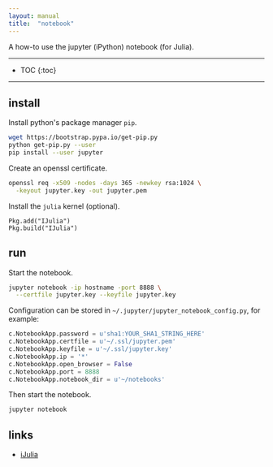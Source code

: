 ```yaml
---
layout: manual
title:  "notebook"
---
```


A how-to use the jupyter (iPython) notebook (for Julia).

---

* TOC
{:toc}

---

## install

Install python's package manager `pip`.

```bash
wget https://bootstrap.pypa.io/get-pip.py
python get-pip.py --user
pip install --user jupyter
```

Create an openssl certificate.

```bash
openssl req -x509 -nodes -days 365 -newkey rsa:1024 \
  -keyout jupyter.key -out jupyter.pem
```

Install the `julia` kernel (optional).

```
Pkg.add("IJulia")
Pkg.build("IJulia")
```

## run

Start the notebook.

```bash
jupyter notebook -ip hostname -port 8888 \
  --certfile jupyter.key --keyfile jupyter.key
```

Configuration can be stored in `~/.jupyter/jupyter_notebook_config.py`,
for example:

```python
c.NotebookApp.password = u'sha1:YOUR_SHA1_STRING_HERE'
c.NotebookApp.certfile = u'~/.ssl/jupyter.pem'
c.NotebookApp.keyfile = u'~/.ssl/jupyter.key'
c.NotebookApp.ip = '*'
c.NotebookApp.open_browser = False
c.NotebookApp.port = 8888
c.NotebookApp.notebook_dir = u'~/notebooks'
```

Then start the notebook.

```bash
jupyter notebook
```

## links

* [iJulia](https://github.com/JuliaLang/IJulia.jl)

